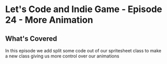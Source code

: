 # Let's Code and Indie Game - Episode 24 - More Animation

## What's Covered

In this episode we add split some code out of our spritesheet class to make a new class giving us more control over our animations

